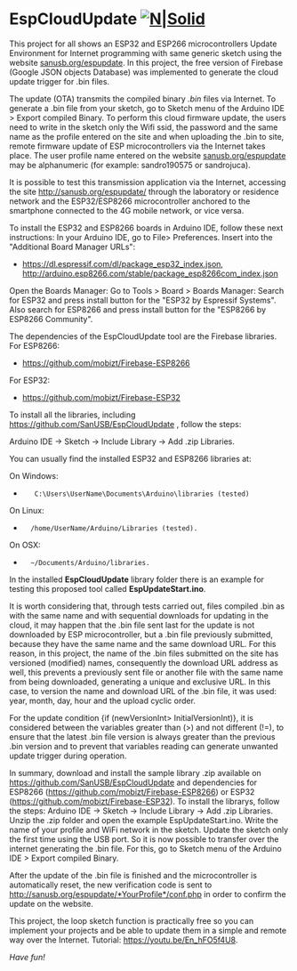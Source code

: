 # EspCloudUpdate [![N|Solid](http://sanusb.blogspot.com.br/favicon.ico)](http://sanusb.org/)

This project for all shows an ESP32 and ESP266 microcontrollers Update Environment for Internet programming with same generic sketch using the website  [sanusb.org/espupdate](http://sanusb.org/espupdate). In this project, the free version of Firebase (Google JSON objects Database) was implemented to generate the cloud update trigger for .bin files. 

The update (OTA) transmits the compiled binary *.bin* files via Internet. To generate a .bin file from your sketch, go to Sketch menu of the Arduino IDE > Export compiled Binary. To perform this cloud firmware update, the users need to write in the sketch only the Wifi ssid, the password and the same name as the profile entered on the site and when uploading the .bin to site, remote firmware update of ESP microcontrollers via the Internet takes place. The user profile name entered on the website [sanusb.org/espupdate](http://sanusb.org/espupdate) may be alphanumeric (for example: sandro190575 or sandrojuca).

It is possible to test this transmission application via the Internet, accessing the site http://sanusb.org/espupdate/ through the laboratory or residence network and the ESP32/ESP8266 microcontroller anchored to the smartphone connected to the 4G mobile network, or vice versa.

 To install the ESP32 and ESP8266 boards in Arduino IDE, follow these next instructions:
 In your Arduino IDE, go to File> Preferences. Insert into the "Additional Board Manager URLs":
 * https://dl.espressif.com/dl/package_esp32_index.json, http://arduino.esp8266.com/stable/package_esp8266com_index.json
 
 Open the Boards Manager: Go to Tools > Board > Boards Manager:
 Search for ESP32 and press install button for the "ESP32 by Espressif Systems". Also search for ESP8266 and press install button for the "ESP8266 by ESP8266 Community".
 
 The dependencies of the EspCloudUpdate tool are the Firebase libraries. For ESP8266:
 
 * https://github.com/mobizt/Firebase-ESP8266
  
 For ESP32:
 
 * https://github.com/mobizt/Firebase-ESP32
 
 To install all the libraries, including https://github.com/SanUSB/EspCloudUpdate , follow the steps: 

Arduino IDE -> Sketch -> Include Library -> Add .zip Libraries.
 
 You can usually find the installed ESP32 and ESP8266 libraries at:
  
 On Windows:    
*        C:\Users\UserName\Documents\Arduino\libraries (tested)
     
 On Linux:   
*       /home/UserName/Arduino/Libraries (tested).

On OSX:
*       ~/Documents/Arduino/libraries.

 In the installed **EspCloudUpdate** library folder there is an example for testing this proposed tool called **EspUpdateStart.ino**.
 
It is worth considering that, through tests carried out, files compiled .bin as with the same name and with sequential downloads for updating in the cloud, it may happen that the .bin file sent last for the update is not downloaded by ESP microcontroller, but a .bin file previously submitted, because they have the same name and the same download URL. For this reason, in this project, the name of the .bin files submitted on the site has versioned (modified) names, consequently the download URL address as well, this prevents a previously sent file or another file with the same name from being downloaded, generating a unique and exclusive URL. In this case, to version the name and download URL of the .bin file, it was used: year, month, day, hour and the upload cyclic order.

For the update condition {if (newVersionInt> InitialVersionInt)}, it is considered between the variables greater than (>) and not different (!=), to ensure that the latest .bin file version is always greater than the previous .bin version and to prevent that variables reading can generate unwanted update trigger during operation.

In summary, download and install the sample library .zip available on https://github.com/SanUSB/EspCloudUpdate and dependencies for ESP8266 (https://github.com/mobizt/Firebase-ESP8266) or ESP32 (https://github.com/mobizt/Firebase-ESP32). To install the librarys, follow the steps: Arduino IDE -> Sketch -> Include Library -> Add .zip Libraries. Unzip the .zip folder and open the example EspUpdateStart.ino. Write the name of your profile and WiFi network in the sketch. Update the sketch only the first time using the USB port. So it is now possible to transfer over the internet generating the .bin file.  For this, go to Sketch menu of the Arduino IDE > Export compiled Binary.

After the update of the .bin file is finished and the microcontroller is automatically reset, the new verification code is sent to http://sanusb.org/espupdate/*YourProfile*/conf.php in order to confirm the update on the website.

This project, the loop sketch function is practically free so you can implement your projects and be able to update them in a simple and remote way over the Internet. Tutorial: https://youtu.be/En_hFO5f4U8.
 
*Have fun!*
